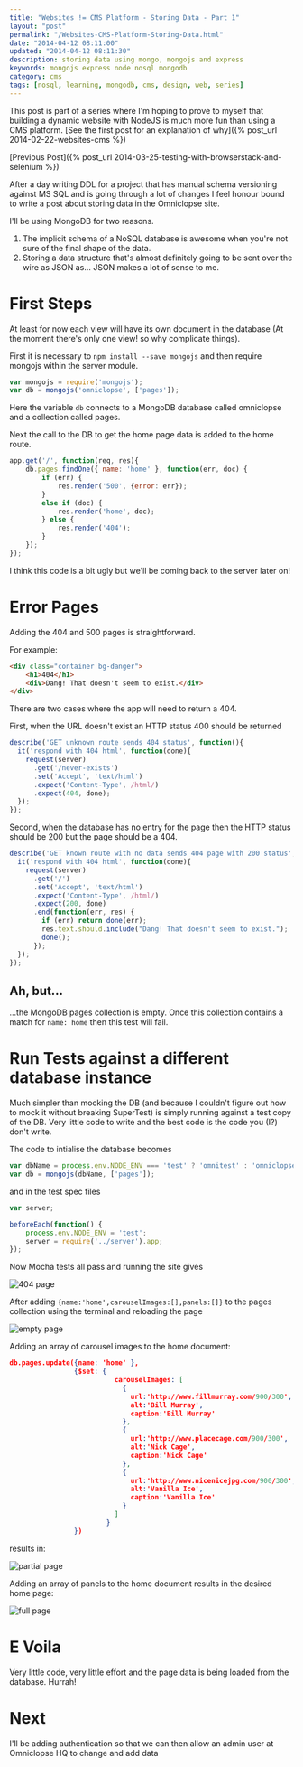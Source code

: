 ```yaml
--- 
title: "Websites != CMS Platform - Storing Data - Part 1" 
layout: "post" 
permalink: "/Websites-CMS-Platform-Storing-Data.html" 
date: "2014-04-12 08:11:00"
updated: "2014-04-12 08:11:30" 
description: storing data using mongo, mongojs and express
keywords: mongojs express node nosql mongodb
category: cms
tags: [nosql, learning, mongodb, cms, design, web, series]
---
```


This post is part of a series where I'm hoping to prove to myself that building a dynamic website with NodeJS is much more fun than using a CMS platform. [See the first post for an explanation of why]({% post_url 2014-02-22-websites-cms %})

[Previous Post]({% post_url 2014-03-25-testing-with-browserstack-and-selenium %})

After a day writing DDL for a project that has manual schema versioning against MS SQL and is going through a lot of changes I feel honour bound to write a post about storing data in the Omniclopse site.

<!--more-->

I'll be using MongoDB for two reasons.
    
1. The implicit schema of a NoSQL database is awesome when you're not sure of the final shape of the data.
2. Storing a data structure that's almost definitely going to be sent over the wire as JSON as... JSON makes a lot of sense to me.

# First Steps
At least for now each view will have its own document in the database (At the moment there's only one view! so why complicate things).

First it is necessary to `npm install --save mongojs` and then require mongojs within the server module.

```js 
var mongojs = require('mongojs');
var db = mongojs('omniclopse', ['pages']);
```

Here the variable `db` connects to a MongoDB database called omniclopse and a collection called pages.

Next the call to the DB to get the home page data is added to the home route.

```js 
app.get('/', function(req, res){
    db.pages.findOne({ name: 'home' }, function(err, doc) {
        if (err) {
            res.render('500', {error: err});
        } 
        else if (doc) {
            res.render('home', doc);
        } else {
            res.render('404');
        }
    });
});
```

I think this code is a bit ugly but we'll be coming back to the server later on!

# Error Pages
Adding the 404 and 500 pages is straightforward. 

For example:

```html 
<div class="container bg-danger">
	<h1>404</h1>
	<div>Dang! That doesn't seem to exist.</div>
</div>
```

There are two cases where the app will need to return a 404. 

First, when the URL doesn't exist an HTTP status 400 should be returned

```js 
describe('GET unknown route sends 404 status', function(){
  it('respond with 404 html', function(done){
    request(server)
      .get('/never-exists')
      .set('Accept', 'text/html')
      .expect('Content-Type', /html/)
      .expect(404, done);
  });
});
```

Second, when the database has no entry for the page then the HTTP status should be 200 but the page should be a 404.

```js 
describe('GET known route with no data sends 404 page with 200 status', function(){
  it('respond with 404 html', function(done){
    request(server)
      .get('/')
      .set('Accept', 'text/html')
      .expect('Content-Type', /html/)
      .expect(200, done)
      .end(function(err, res) {
        if (err) return done(err);
        res.text.should.include("Dang! That doesn't seem to exist.");
        done();
      });
  });
});
```

Ah, but...
----------
...the MongoDB pages collection is empty. Once this collection contains a match for `name: home` then this test will fail.

# Run Tests against a different database instance
Much simpler than mocking the DB (and because I couldn't figure out how to mock it without breaking SuperTest) is simply running against a test copy of the DB. Very little code to write and the best code is the code you (I?) don't write.

The code to intialise the database becomes

```js 
var dbName = process.env.NODE_ENV === 'test' ? 'omnitest' : 'omniclopse';
var db = mongojs(dbName, ['pages']);
```

and in the test spec files

```js 
var server;

beforeEach(function() {
    process.env.NODE_ENV = 'test'; 
    server = require('../server').app;
});
```

Now Mocha tests all pass and running the site gives
<p><img src="/images/home404.png" alt="404 page" class="img-responsive img-thumbnail"/></p>

After adding `{name:'home',carouselImages:[],panels:[]}` to the pages collection using the terminal and reloading the page
<p><img src="/images/homeBare.png" alt="empty page" class="img-responsive img-thumbnail"/></p>

Adding an array of carousel images to the home document:

```json 
db.pages.update({name: 'home' },
                {$set: {
                          carouselImages: [
                            {
                              url:'http://www.fillmurray.com/900/300',
                              alt:'Bill Murray',
                              caption:'Bill Murray'
                            },
                            {
                              url:'http://www.placecage.com/900/300',
                              alt:'Nick Cage',
                              caption:'Nick Cage'
                            },
                            {
                              url:'http://www.nicenicejpg.com/900/300',
                              alt:'Vanilla Ice',
                              caption:'Vanilla Ice'
                            }
                          ]
                        }
                })
```

results in:
<p><img src="/images/homeCarousel.png" alt="partial page" class="img-responsive img-thumbnail"/></p>

Adding an array of panels to the home document results in the desired home page:
<p><img src="/images/homeFull.png" alt="full page" class="img-responsive img-thumbnail"/></p>

# E Voila
Very little code, very little effort and the page data is being loaded from the database. Hurrah!

# Next
I'll be adding authentication so that we can then allow an admin user at Omniclopse HQ to change and add data